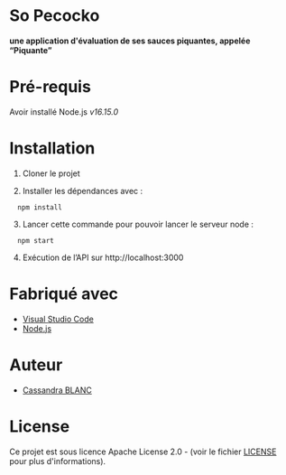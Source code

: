 # So Pecocko

__une application d'évaluation de ses sauces piquantes, appelée “Piquante”__

# Pré-requis

Avoir installé Node.js *v16.15.0*

# Installation

1. Cloner le projet

2. Installer les dépendances avec :
```
  npm install
```
3. Lancer cette commande pour pouvoir lancer le serveur node : 
```
  npm start
```
4. Exécution de l’API sur http://localhost:3000

# Fabriqué avec
- [Visual Studio Code](https://code.visualstudio.com)
- [Node.js](https://www.npmjs.com/get-npm)

# Auteur
- [Cassandra BLANC](https://github.com/cassandra2905)

# License
Ce projet est sous licence Apache License 2.0 - (voir le fichier [LICENSE](https://github.com/cassandra2905/CassandraBlanc_6_07062022/blob/main/LICENCE) pour plus d'informations).
